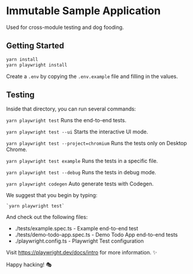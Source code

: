 # Immutable Sample Application

Used for cross-module testing and dog fooding.

## Getting Started

```bash
yarn install
yarn playwright install
```

Create a `.env` by copying the `.env.example` file and filling in the values.

## Testing

Inside that directory, you can run several commands:

  `yarn playwright test`
    Runs the end-to-end tests.

  `yarn playwright test --ui`
    Starts the interactive UI mode.

  `yarn playwright test --project=chromium`
    Runs the tests only on Desktop Chrome.

  `yarn playwright test example`
    Runs the tests in a specific file.

  `yarn playwright test --debug`
    Runs the tests in debug mode.

  `yarn playwright codegen`
    Auto generate tests with Codegen.

We suggest that you begin by typing:

    `yarn playwright test`

And check out the following files:
  - ./tests/example.spec.ts - Example end-to-end test
  - ./tests/demo-todo-app.spec.ts - Demo Todo App end-to-end tests
  - ./playwright.config.ts - Playwright Test configuration

Visit https://playwright.dev/docs/intro for more information. ✨

Happy hacking! 🎭

